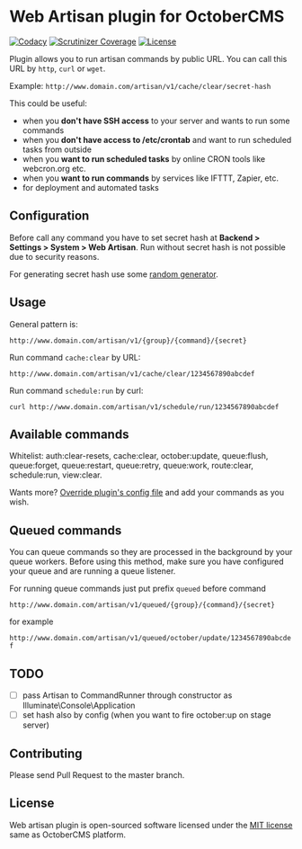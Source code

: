 # Web Artisan plugin for OctoberCMS

[![Codacy](https://img.shields.io/codacy/5e98d8323ff64df59cb2be7f5db579f4)](https://www.codacy.com/app/vojtasvoboda/oc-webartisan-plugin)
[![Scrutinizer Coverage](https://img.shields.io/scrutinizer/g/vojtasvoboda/oc-webartisan-plugin.svg)](https://scrutinizer-ci.com/g/vojtasvoboda/oc-webartisan-plugin/?branch=master)
[![License](https://img.shields.io/badge/license-MIT-blue.svg)](https://github.com/vojtasvoboda/oc-webartisan-plugin/blob/master/LICENSE)

Plugin allows you to run artisan commands by public URL. You can call this URL by `http`, `curl` or `wget`.

Example: `http://www.domain.com/artisan/v1/cache/clear/secret-hash`

This could be useful:

- when you **don't have SSH access** to your server and wants to run some commands
- when you **don't have access to /etc/crontab** and want to run scheduled tasks from outside
- when you **want to run scheduled tasks** by online CRON tools like webcron.org etc.
- when you **want to run commands** by services like IFTTT, Zapier, etc.
- for deployment and automated tasks

## Configuration

Before call any command you have to set secret hash at **Backend > Settings > System > Web Artisan**. Run without 
secret hash is not possible due to security reasons.

For generating secret hash use some [random generator](http://gen.7ka.cz/?c=16).

## Usage

General pattern is:

`http://www.domain.com/artisan/v1/{group}/{command}/{secret}`

Run command `cache:clear` by URL:

`http://www.domain.com/artisan/v1/cache/clear/1234567890abcdef`

Run command `schedule:run` by curl:

`curl http://www.domain.com/artisan/v1/schedule/run/1234567890abcdef`

## Available commands

Whitelist: auth:clear-resets, cache:clear, october:update, queue:flush, queue:forget, queue:restart, queue:retry, queue:work,
route:clear, schedule:run, view:clear.

Wants more? [Override plugin's config file](http://octobercms.com/docs/plugin/settings#file-configuration) and add your commands as you wish.

## Queued commands

You can queue commands so they are processed in the background by your queue workers. Before using this method, make sure 
you have configured your queue and are running a queue listener.

For running queue commands just put prefix `queued` before command

`http://www.domain.com/artisan/v1/queued/{group}/{command}/{secret}`

for example

`http://www.domain.com/artisan/v1/queued/october/update/1234567890abcdef`

## TODO

- [ ] pass Artisan to CommandRunner through constructor as Illuminate\Console\Application
- [ ] set hash also by config (when you want to fire october:up on stage server)

## Contributing

Please send Pull Request to the master branch.

## License

Web artisan plugin is open-sourced software licensed under the [MIT license](http://opensource.org/licenses/MIT) same as OctoberCMS platform.
